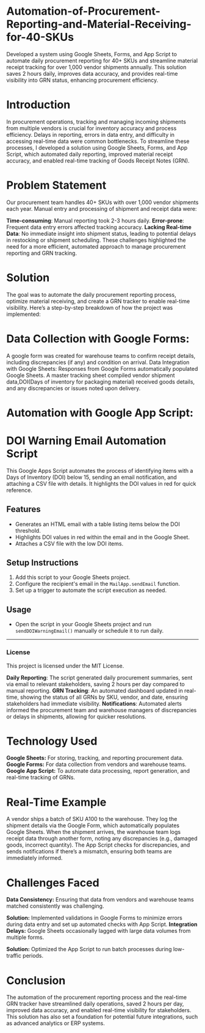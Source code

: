 # Automation-of-Procurement-Reporting-and-Material-Receiving-for-40-SKUs
Developed a system using Google Sheets, Forms, and App Script to automate daily procurement reporting for 40+ SKUs and streamline material receipt tracking for over 1,000 vendor shipments annually. This solution saves 2 hours daily, improves data accuracy, and provides real-time visibility into GRN status, enhancing procurement efficiency.

# Introduction
In procurement operations, tracking and managing incoming shipments from multiple vendors is crucial for inventory accuracy and process efficiency. Delays in reporting, errors in data entry, and difficulty in accessing real-time data were common bottlenecks. To streamline these processes, I developed a solution using Google Sheets, Forms, and App Script, which automated daily reporting, improved material receipt accuracy, and enabled real-time tracking of Goods Receipt Notes (GRN).

# Problem Statement
Our procurement team handles 40+ SKUs with over 1,000 vendor shipments each year. Manual entry and processing of shipment and receipt data were:

**Time-consuming**: Manual reporting took 2-3 hours daily.
**Error-prone**: Frequent data entry errors affected tracking accuracy.
**Lacking Real-time Data**: No immediate insight into shipment status, leading to potential delays in restocking or shipment scheduling.
These challenges highlighted the need for a more efficient, automated approach to manage procurement reporting and GRN tracking.

# Solution
The goal was to automate the daily procurement reporting process, optimize material receiving, and create a GRN tracker to enable real-time visibility. Here’s a step-by-step breakdown of how the project was implemented:

# Data Collection with Google Forms:

A google form was created for warehouse teams to confirm receipt details, including discrepancies (if any) and condition on arrival.
Data Integration with Google Sheets:
Responses from Google Forms automatically populated Google Sheets.
A master tracking sheet compiled vendor shipment data,DOI(Days of inventory for packaging material) received goods details, and any discrepancies or issues noted upon delivery.

# Automation with Google App Script:

# DOI Warning Email Automation Script

This Google Apps Script automates the process of identifying items with a Days of Inventory (DOI) below 15, sending an email notification, and attaching a CSV file with details. It highlights the DOI values in red for quick reference.

## Features
- Generates an HTML email with a table listing items below the DOI threshold.
- Highlights DOI values in red within the email and in the Google Sheet.
- Attaches a CSV file with the low DOI items.

## Setup Instructions
1. Add this script to your Google Sheets project.
2. Configure the recipient's email in the `MailApp.sendEmail` function.
3. Set up a trigger to automate the script execution as needed.

## Usage
- Open the script in your Google Sheets project and run `sendDOIWarningEmail()` manually or schedule it to run daily.

---

### License
This project is licensed under the MIT License.






**Daily Reporting**: The script generated daily procurement summaries, sent via email to relevant stakeholders, saving 2 hours per day compared to manual reporting.
**GRN Tracking**: An automated dashboard updated in real-time, showing the status of all GRNs by SKU, vendor, and date, ensuring stakeholders had immediate visibility.
**Notifications**:
Automated alerts informed the procurement team and warehouse managers of discrepancies or delays in shipments, allowing for quicker resolutions.

# Technology Used
**Google Sheets:** For storing, tracking, and reporting procurement data.
**Google Forms:** For data collection from vendors and warehouse teams.
**Google App Script:** To automate data processing, report generation, and real-time tracking of GRNs.

# Real-Time Example
A vendor ships a batch of SKU A100 to the warehouse. They log the shipment details via the Google Form, which automatically populates Google Sheets. When the shipment arrives, the warehouse team logs receipt data through another form, noting any discrepancies (e.g., damaged goods, incorrect quantity). The App Script checks for discrepancies, and sends notifications if there’s a mismatch, ensuring both teams are immediately informed.

# Challenges Faced
**Data Consistency:** Ensuring that data from vendors and warehouse teams matched consistently was challenging.

**Solution:** Implemented validations in Google Forms to minimize errors during data entry and set up automated checks with App Script.
**Integration Delays:** Google Sheets occasionally lagged with large data volumes from multiple forms.

**Solution:** Optimized the App Script to run batch processes during low-traffic periods.

# Conclusion
The automation of the procurement reporting process and the real-time GRN tracker have streamlined daily operations, saved 2 hours per day, improved data accuracy, and enabled real-time visibility for stakeholders. This solution has also set a foundation for potential future integrations, such as advanced analytics or ERP systems.

